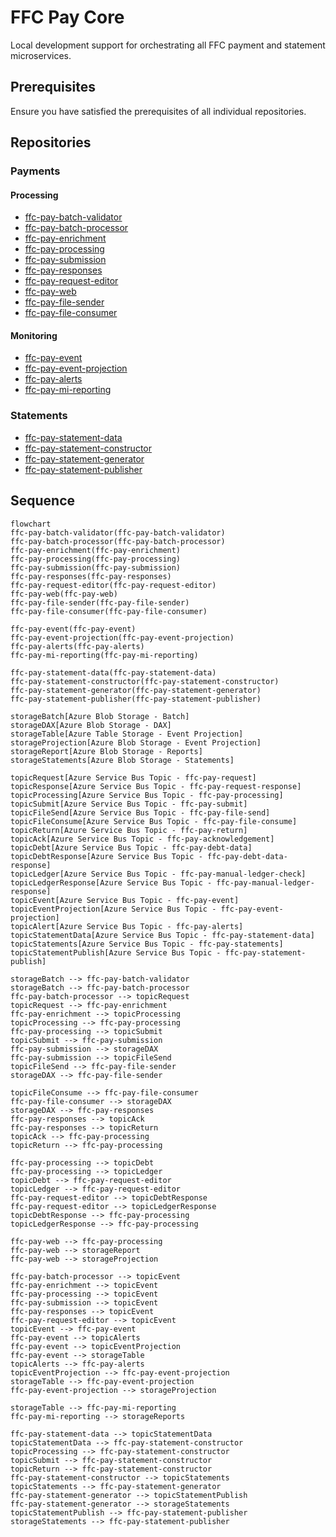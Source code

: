 # FFC Pay Core
Local development support for orchestrating all FFC payment and statement microservices.

## Prerequisites

Ensure you have satisfied the prerequisites of all individual repositories.

## Repositories
### Payments
#### Processing
- [ffc-pay-batch-validator](https://github.com/defra/ffc-pay-batch-validator)
- [ffc-pay-batch-processor](https://github.com/defra/ffc-pay-batch-processor)
- [ffc-pay-enrichment](https://github.com/defra/ffc-pay-enrichment)
- [ffc-pay-processing](https://github.com/defra/ffc-pay-processing)
- [ffc-pay-submission](https://github.com/defra/ffc-pay-submission)
- [ffc-pay-responses](https://github.com/defra/ffc-pay-responses)
- [ffc-pay-request-editor](https://github.com/defra/ffc-pay-request-editor)
- [ffc-pay-web](https://github.com/defra/ffc-pay-web)
- [ffc-pay-file-sender](https://github.com/defra/ffc-pay-file-sender)
- [ffc-pay-file-consumer](https://github.com/defra/ffc-pay-file-consumer)

#### Monitoring
- [ffc-pay-event](https://github.com/defra/ffc-pay-event)
- [ffc-pay-event-projection](https://github.com/defra/ffc-pay-event-projection)
- [ffc-pay-alerts](https://github.com/defra/ffc-pay-alerts)
- [ffc-pay-mi-reporting](https://github.com/defra/ffc-pay-mi-reporting)

### Statements
- [ffc-pay-statement-data](https://github.com/defra/ffc-pay-statement-data)
- [ffc-pay-statement-constructor](https://github.com/defra/ffc-pay-statement-constructor)
- [ffc-pay-statement-generator](https://github.com/defra/ffc-pay-statement-generator)
- [ffc-pay-statement-publisher](https://github.com/defra/ffc-pay-statement-publisher)

## Sequence

```mermaid
flowchart
ffc-pay-batch-validator(ffc-pay-batch-validator)
ffc-pay-batch-processor(ffc-pay-batch-processor)
ffc-pay-enrichment(ffc-pay-enrichment)
ffc-pay-processing(ffc-pay-processing)
ffc-pay-submission(ffc-pay-submission)
ffc-pay-responses(ffc-pay-responses)
ffc-pay-request-editor(ffc-pay-request-editor)
ffc-pay-web(ffc-pay-web)
ffc-pay-file-sender(ffc-pay-file-sender)
ffc-pay-file-consumer(ffc-pay-file-consumer)

ffc-pay-event(ffc-pay-event)
ffc-pay-event-projection(ffc-pay-event-projection)
ffc-pay-alerts(ffc-pay-alerts)
ffc-pay-mi-reporting(ffc-pay-mi-reporting)

ffc-pay-statement-data(ffc-pay-statement-data)
ffc-pay-statement-constructor(ffc-pay-statement-constructor)
ffc-pay-statement-generator(ffc-pay-statement-generator)
ffc-pay-statement-publisher(ffc-pay-statement-publisher)

storageBatch[Azure Blob Storage - Batch]
storageDAX[Azure Blob Storage - DAX]
storageTable[Azure Table Storage - Event Projection]
storageProjection[Azure Blob Storage - Event Projection]
storageReport[Azure Blob Storage - Reports]
storageStatements[Azure Blob Storage - Statements]

topicRequest[Azure Service Bus Topic - ffc-pay-request]
topicResponse[Azure Service Bus Topic - ffc-pay-request-response]
topicProcessing[Azure Service Bus Topic - ffc-pay-processing]
topicSubmit[Azure Service Bus Topic - ffc-pay-submit]
topicFileSend[Azure Service Bus Topic - ffc-pay-file-send]
topicFileConsume[Azure Service Bus Topic - ffc-pay-file-consume]
topicReturn[Azure Service Bus Topic - ffc-pay-return]
topicAck[Azure Service Bus Topic - ffc-pay-acknowledgement]
topicDebt[Azure Service Bus Topic - ffc-pay-debt-data]
topicDebtResponse[Azure Service Bus Topic - ffc-pay-debt-data-response]
topicLedger[Azure Service Bus Topic - ffc-pay-manual-ledger-check]
topicLedgerResponse[Azure Service Bus Topic - ffc-pay-manual-ledger-response]
topicEvent[Azure Service Bus Topic - ffc-pay-event]
topicEventProjection[Azure Service Bus Topic - ffc-pay-event-projection]
topicAlert[Azure Service Bus Topic - ffc-pay-alerts]
topicStatementData[Azure Service Bus Topic - ffc-pay-statement-data]
topicStatements[Azure Service Bus Topic - ffc-pay-statements]
topicStatementPublish[Azure Service Bus Topic - ffc-pay-statement-publish]

storageBatch --> ffc-pay-batch-validator
storageBatch --> ffc-pay-batch-processor
ffc-pay-batch-processor --> topicRequest
topicRequest --> ffc-pay-enrichment
ffc-pay-enrichment --> topicProcessing
topicProcessing --> ffc-pay-processing
ffc-pay-processing --> topicSubmit
topicSubmit --> ffc-pay-submission
ffc-pay-submission --> storageDAX
ffc-pay-submission --> topicFileSend
topicFileSend --> ffc-pay-file-sender
storageDAX --> ffc-pay-file-sender

topicFileConsume --> ffc-pay-file-consumer
ffc-pay-file-consumer --> storageDAX
storageDAX --> ffc-pay-responses
ffc-pay-responses --> topicAck
ffc-pay-responses --> topicReturn
topicAck --> ffc-pay-processing
topicReturn --> ffc-pay-processing

ffc-pay-processing --> topicDebt
ffc-pay-processing --> topicLedger
topicDebt --> ffc-pay-request-editor
topicLedger --> ffc-pay-request-editor
ffc-pay-request-editor --> topicDebtResponse
ffc-pay-request-editor --> topicLedgerResponse
topicDebtResponse --> ffc-pay-processing
topicLedgerResponse --> ffc-pay-processing

ffc-pay-web --> ffc-pay-processing
ffc-pay-web --> storageReport
ffc-pay-web --> storageProjection

ffc-pay-batch-processor --> topicEvent
ffc-pay-enrichment --> topicEvent
ffc-pay-processing --> topicEvent
ffc-pay-submission --> topicEvent
ffc-pay-responses --> topicEvent
ffc-pay-request-editor --> topicEvent
topicEvent --> ffc-pay-event
ffc-pay-event --> topicAlerts
ffc-pay-event --> topicEventProjection
ffc-pay-event --> storageTable
topicAlerts --> ffc-pay-alerts
topicEventProjection --> ffc-pay-event-projection
storageTable --> ffc-pay-event-projection
ffc-pay-event-projection --> storageProjection

storageTable --> ffc-pay-mi-reporting
ffc-pay-mi-reporting --> storageReports

ffc-pay-statement-data --> topicStatementData
topicStatementData --> ffc-pay-statement-constructor
topicProcessing --> ffc-pay-statement-constructor
topicSubmit --> ffc-pay-statement-constructor
topicReturn --> ffc-pay-statement-constructor
ffc-pay-statement-constructor --> topicStatements
topicStatements --> ffc-pay-statement-generator
ffc-pay-statement-generator --> topicStatementPublish
ffc-pay-statement-generator --> storageStatements
topicStatementPublish --> ffc-pay-statement-publisher
storageStatements --> ffc-pay-statement-publisher

```

